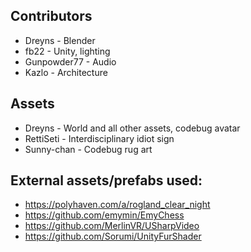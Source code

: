## Contributors

- Dreyns - Blender
- fb22 - Unity, lighting
- Gunpowder77 - Audio
- Kazlo - Architecture

## Assets

- Dreyns - World and all other assets, codebug avatar
- RettiSeti - Interdisciplinary idiot sign
- Sunny-chan - Codebug rug art

## External assets/prefabs used:
- https://polyhaven.com/a/rogland_clear_night
- https://github.com/emymin/EmyChess
- https://github.com/MerlinVR/USharpVideo
- https://github.com/Sorumi/UnityFurShader 
